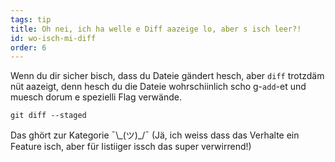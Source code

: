 ```yaml
---
tags: tip
title: Oh nei, ich ha welle e Diff aazeige lo, aber s isch leer?!
id: wo-isch-mi-diff
order: 6
---
```


Wenn du dir sicher bisch, dass du Dateie gändert hesch, aber `diff` trotzdäm nüt aazeigt, denn hesch du die Dateie wohrschiinlich scho g-`add`-et und muesch dorum e spezielli Flag verwände.

```git
git diff --staged
```

Das ghört zur Kategorie &macr;\\\_(ツ)\_/&macr; (Jä, ich weiss dass das Verhalte ein Feature isch, aber für Iistiiger issch das super verwirrend!)

